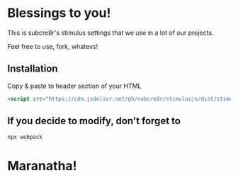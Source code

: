 # Blessings to you!

This is subcre8r's stimulus settings that we use in a lot of our projects.

Feel free to use, fork, whatevs!

## Installation

Copy & paste to header section of your HTML

```html
<script src="https://cdn.jsdelivr.net/gh/subcre8r/stimulusjs/dist/stimulus.min.js"></script>
```

## If you decide to modify, don't forget to
```bash
npx webpack
```

# Maranatha!